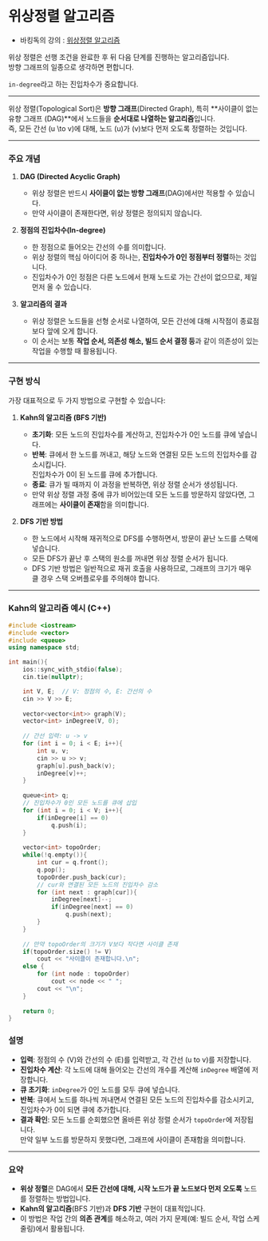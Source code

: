 # 위상정렬 알고리즘
- 바킹독의 강의 : [위상정렬 알고리즘](https://youtu.be/Th-gLZUrd04?si=nSpe5j_IWE20roUe)<br>

위상 정렬은 선행 조건을 완료한 후 뒤 다음 단계를 진행하는 알고리즘입니다.<br>
방향 그래프의 일종으로 생각하면 편합니다.<br>

`in-degree`라고 하는 진입차수가 중요합니다.<br>

---

위상 정렬(Topological Sort)은 **방향 그래프**(Directed Graph), 특히 **사이클이 없는 유향 그래프 (DAG)**에서 노드들을 **순서대로 나열하는 알고리즘**입니다.  
즉, 모든 간선 \(u \to v\)에 대해, 노드 \(u\)가 \(v\)보다 먼저 오도록 정렬하는 것입니다.

---

### 주요 개념

1. **DAG (Directed Acyclic Graph)**  
   - 위상 정렬은 반드시 **사이클이 없는 방향 그래프**(DAG)에서만 적용할 수 있습니다.
   - 만약 사이클이 존재한다면, 위상 정렬은 정의되지 않습니다.

2. **정점의 진입차수(In-degree)**  
   - 한 정점으로 들어오는 간선의 수를 의미합니다.
   - 위상 정렬의 핵심 아이디어 중 하나는, **진입차수가 0인 정점부터 정렬**하는 것입니다.
   - 진입차수가 0인 정점은 다른 노드에서 현재 노드로 가는 간선이 없으므로, 제일 먼저 올 수 있습니다.

3. **알고리즘의 결과**  
   - 위상 정렬은 노드들을 선형 순서로 나열하여, 모든 간선에 대해 시작점이 종료점보다 앞에 오게 합니다.
   - 이 순서는 보통 **작업 순서, 의존성 해소, 빌드 순서 결정 등**과 같이 의존성이 있는 작업을 수행할 때 활용됩니다.

---

### 구현 방식

가장 대표적으로 두 가지 방법으로 구현할 수 있습니다:

1. **Kahn의 알고리즘 (BFS 기반)**  
   - **초기화**: 모든 노드의 진입차수를 계산하고, 진입차수가 0인 노드를 큐에 넣습니다.
   - **반복**: 큐에서 한 노드를 꺼내고, 해당 노드와 연결된 모든 노드의 진입차수를 감소시킵니다.  
     진입차수가 0이 된 노드를 큐에 추가합니다.
   - **종료**: 큐가 빌 때까지 이 과정을 반복하면, 위상 정렬 순서가 생성됩니다.
   - 만약 위상 정렬 과정 중에 큐가 비어있는데 모든 노드를 방문하지 않았다면, 그래프에는 **사이클이 존재**함을 의미합니다.

2. **DFS 기반 방법**  
   - 한 노드에서 시작해 재귀적으로 DFS를 수행하면서, 방문이 끝난 노드를 스택에 넣습니다.
   - 모든 DFS가 끝난 후 스택의 원소를 꺼내면 위상 정렬 순서가 됩니다.
   - DFS 기반 방법은 일반적으로 재귀 호출을 사용하므로, 그래프의 크기가 매우 클 경우 스택 오버플로우를 주의해야 합니다.

---

### Kahn의 알고리즘 예시 (C++)

```cpp
#include <iostream>
#include <vector>
#include <queue>
using namespace std;

int main(){
    ios::sync_with_stdio(false);
    cin.tie(nullptr);

    int V, E;  // V: 정점의 수, E: 간선의 수
    cin >> V >> E;
    
    vector<vector<int>> graph(V);
    vector<int> inDegree(V, 0);
    
    // 간선 입력: u -> v
    for (int i = 0; i < E; i++){
        int u, v;
        cin >> u >> v;
        graph[u].push_back(v);
        inDegree[v]++;
    }
    
    queue<int> q;
    // 진입차수가 0인 모든 노드를 큐에 삽입
    for (int i = 0; i < V; i++){
        if(inDegree[i] == 0)
            q.push(i);
    }
    
    vector<int> topoOrder;
    while(!q.empty()){
        int cur = q.front();
        q.pop();
        topoOrder.push_back(cur);
        // cur와 연결된 모든 노드의 진입차수 감소
        for (int next : graph[cur]){
            inDegree[next]--;
            if(inDegree[next] == 0)
                q.push(next);
        }
    }
    
    // 만약 topoOrder의 크기가 V보다 작다면 사이클 존재
    if(topoOrder.size() != V)
        cout << "사이클이 존재합니다.\n";
    else {
        for (int node : topoOrder)
            cout << node << " ";
        cout << "\n";
    }
    
    return 0;
}
```

### 설명

- **입력**: 정점의 수 \(V\)와 간선의 수 \(E\)를 입력받고, 각 간선 \(u to v\)를 저장합니다.
- **진입차수 계산**: 각 노드에 대해 들어오는 간선의 개수를 계산해 `inDegree` 배열에 저장합니다.
- **큐 초기화**: `inDegree`가 0인 노드를 모두 큐에 넣습니다.
- **반복**: 큐에서 노드를 하나씩 꺼내면서 연결된 모든 노드의 진입차수를 감소시키고,  
  진입차수가 0이 되면 큐에 추가합니다.
- **결과 확인**: 모든 노드를 순회했으면 올바른 위상 정렬 순서가 `topoOrder`에 저장됩니다.  
  만약 일부 노드를 방문하지 못했다면, 그래프에 사이클이 존재함을 의미합니다.

---

### 요약

- **위상 정렬**은 DAG에서 **모든 간선에 대해, 시작 노드가 끝 노드보다 먼저 오도록** 노드를 정렬하는 방법입니다.
- **Kahn의 알고리즘**(BFS 기반)과 **DFS 기반** 구현이 대표적입니다.
- 이 방법은 작업 간의 **의존 관계**를 해소하고, 여러 가지 문제(예: 빌드 순서, 작업 스케줄링)에서 활용됩니다.